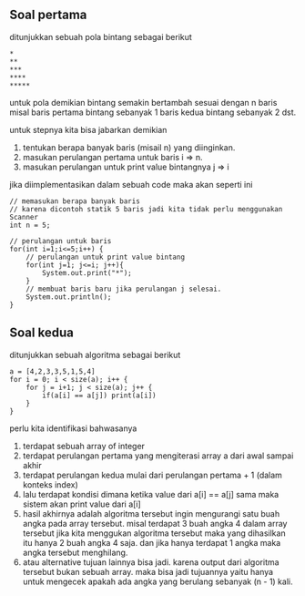 ## Soal pertama

ditunjukkan sebuah pola bintang sebagai berikut
```aidl
*
**
***
****
*****
```

untuk pola demikian bintang semakin bertambah sesuai dengan n baris
misal baris pertama bintang sebanyak 1 baris kedua bintang sebanyak 2 dst.

untuk stepnya kita bisa jabarkan demikian

1. tentukan berapa banyak baris (misail n) yang diinginkan.
2. masukan perulangan pertama untuk baris i => n.
3. masukan perulangan untuk print value bintangnya j => i

jika diimplementasikan dalam sebuah code maka akan seperti ini

```aidl
// memasukan berapa banyak baris
// karena dicontoh statik 5 baris jadi kita tidak perlu menggunakan Scanner
int n = 5;

// perulangan untuk baris
for(int i=1;i<=5;i++) {
    // perulangan untuk print value bintang
    for(int j=1; j<=i; j++){
        System.out.print("*");
    }
    // membuat baris baru jika perulangan j selesai. 
    System.out.println();
}
```

## Soal kedua

ditunjukkan sebuah algoritma sebagai berikut

```aidl
a = [4,2,3,3,5,1,5,4]
for i = 0; i < size(a); i++ {
    for j = i+1; j < size(a); j++ {
        if(a[i] == a[j]) print(a[i])
    }
}
```
perlu kita identifikasi bahwasanya

1. terdapat sebuah array of integer
2. terdapat perulangan pertama yang mengiterasi array a dari awal sampai akhir
3. terdapat perulangan kedua mulai dari perulangan pertama + 1 (dalam konteks index)
4. lalu terdapat kondisi dimana ketika value dari a[i] == a[j] sama maka sistem akan print value dari a[i]
5. hasil akhirnya adalah algoritma tersebut ingin mengurangi satu buah angka pada array tersebut. misal terdapat 3 buah angka 4 dalam array tersebut jika kita menggukan algoritma tersebut maka yang dihasilkan itu hanya 2 buah angka 4 saja. dan jika hanya terdapat 1 angka maka angka tersebut menghilang.
6. atau alternative tujuan lainnya bisa jadi. karena output dari algoritma tersebut bukan sebuah array. maka bisa jadi tujuannya yaitu hanya untuk mengecek apakah ada angka yang berulang sebanyak (n - 1) kali.